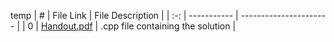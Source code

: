 temp
|  #  | File Link | File Description |
| :-: | ----------- | ---------------------- |
|  0  | [Handout.pdf](https://github.com/OVA-Kak/4883-Prog-Tech/tree/main/assignments/P9/main.cpp)     | .cpp file containing the solution          |
